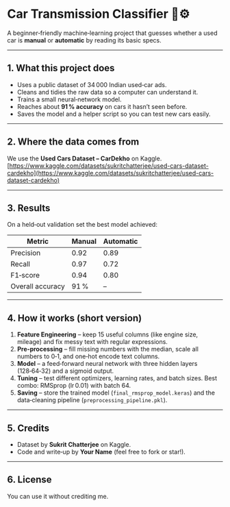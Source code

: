 # Car Transmission Classifier 🚗⚙️

A beginner‑friendly machine‑learning project that guesses whether a used car is **manual** or **automatic** by reading its basic specs.

---

## 1. What this project does

* Uses a public dataset of 34 000 Indian used‑car ads.
* Cleans and tidies the raw data so a computer can understand it.
* Trains a small neural‑network model.
* Reaches about **91 % accuracy** on cars it hasn’t seen before.
* Saves the model and a helper script so you can test new cars easily.

---

## 2. Where the data comes from

We use the **Used Cars Dataset – CarDekho** on Kaggle.
[https://www.kaggle.com/datasets/sukritchatterjee/used-cars-dataset-cardekho](https://www.kaggle.com/datasets/sukritchatterjee/used-cars-dataset-cardekho)


---

## 3. Results

On a held‑out validation set the best model achieved:

| Metric               | Manual   | Automatic |
| -------------------- | -------- | --------- |
| Precision            | 0.92     | 0.89      |
| Recall               | 0.97     | 0.72      |
| F1‑score             | 0.94     | 0.80      |
| Overall accuracy |   91 %   |   –       |

---

## 4. How it works (short version)

1. **Feature Engineering** – keep 15 useful columns (like engine size, mileage) and fix messy text with regular expressions.
2. **Pre‑processing** – fill missing numbers with the median, scale all numbers to 0‑1, and one‑hot encode text columns.
3. **Model** – a feed‑forward neural network with three hidden layers (128‑64‑32) and a sigmoid output.
4. **Tuning** – test different optimizers, learning rates, and batch sizes. Best combo: RMSprop (lr 0.01) with batch 64.
5. **Saving** – store the trained model (`final_rmsprop_model.keras`) and the data‑cleaning pipeline (`preprocessing_pipeline.pkl`).

---

## 5. Credits

* Dataset by **Sukrit Chatterjee** on Kaggle.
* Code and write‑up by **Your Name** (feel free to fork or star!).

---

## 6. License

You can use it without crediting me.
